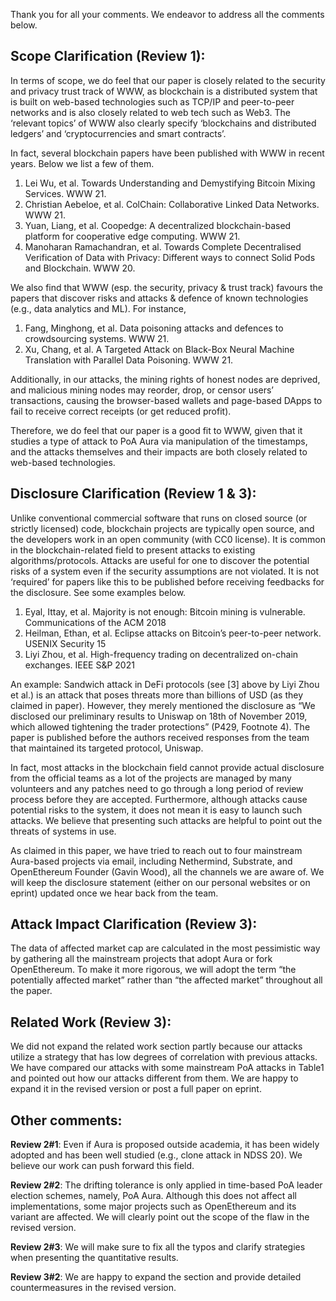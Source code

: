 Thank you for all your comments. We endeavor to address all the comments below. 

## Scope Clarification (Review 1):

In terms of scope, we do feel that our paper is closely related to the security and privacy trust track of WWW, as blockchain is a distributed system that is built on web-based technologies such as TCP/IP and peer-to-peer networks and is also closely related to web tech such as Web3. The ‘relevant topics’ of WWW also clearly specify ‘blockchains and distributed ledgers’ and ‘cryptocurrencies and smart contracts’. 

In fact, several blockchain papers have been published with WWW in recent years. Below we list a few of them. 

1. Lei Wu, et al. Towards Understanding and Demystifying Bitcoin Mixing Services. WWW 21.  
2. Christian Aebeloe, et al. ColChain: Collaborative Linked Data Networks. WWW 21. 
3. Yuan, Liang, et al. Coopedge: A decentralized blockchain-based platform for cooperative edge computing. WWW 21.
4. Manoharan Ramachandran, et al. Towards Complete Decentralised Verification of Data with Privacy: Different ways to connect Solid Pods and Blockchain. WWW 20. 

We also find that WWW (esp. the security, privacy & trust track) favours the papers that discover risks and attacks & defence of known technologies (e.g., data analytics and ML). For instance, 

1. Fang, Minghong, et al. Data poisoning attacks and defences to crowdsourcing systems. WWW  21.
2. Xu, Chang, et al. A Targeted Attack on Black-Box Neural Machine Translation with Parallel Data Poisoning. WWW 21.

Additionally, in our attacks, the mining rights of honest nodes are deprived, and malicious mining nodes may reorder, drop, or censor users’ transactions, causing the browser-based wallets and page-based DApps to fail to receive correct receipts (or get reduced profit). 

Therefore, we do feel that our paper is a good fit to WWW, given that it studies a type of attack to PoA Aura via manipulation of the timestamps, and the attacks themselves and their impacts are both closely related to web-based technologies. 


## Disclosure Clarification (Review 1 & 3):

Unlike conventional commercial software that runs on closed source (or strictly licensed) code, blockchain projects are typically open source, and the developers work in an open community (with CC0 license). It is common in the blockchain-related field to present attacks to existing algorithms/protocols. Attacks are useful for one to discover the potential risks of a system even if the security assumptions are not violated. It is not ‘required’ for papers like this to be published before receiving feedbacks for the disclosure. See some examples below. 

1. Eyal, Ittay, et al. Majority is not enough: Bitcoin mining is vulnerable. Communications of the ACM 2018
2. Heilman, Ethan, et al. Eclipse attacks on Bitcoin’s peer-to-peer network. USENIX Security 15
3. Liyi Zhou, et al. High-frequency trading on decentralized on-chain exchanges. IEEE S&P 2021

An example: Sandwich attack in DeFi protocols (see [3] above by Liyi Zhou et al.)  is an attack that poses threats more than billions of USD (as they claimed in paper). However, they merely mentioned the disclosure as “We disclosed our preliminary results to Uniswap on 18th of November 2019, which allowed tightening the trader protections” (P429, Footnote 4). The paper is published before the authors received responses from the team that maintained its targeted protocol, Uniswap. 

In fact, most attacks in the blockchain field cannot provide actual disclosure from the official teams as a lot of the projects are managed by many volunteers and any patches need to go through a long period of review process before they are accepted. Furthermore, although attacks cause potential risks to the system, it does not mean it is easy to launch such attacks. We believe that presenting such attacks are helpful to point out the threats of systems in use. 


As claimed in this paper, we have tried to reach out to four mainstream Aura-based projects via email, including Nethermind, Substrate, and OpenEthereum Founder (Gavin Wood), all the channels we are aware of. We will keep the disclosure statement (either on our personal websites or on eprint) updated once we hear back from the team. 


## Attack Impact Clarification (Review 3):
The data of affected market cap are calculated in the most pessimistic way by gathering all the mainstream projects that adopt Aura or fork OpenEthereum. To make it more rigorous, we will adopt the term “the potentially affected market” rather than “the affected market” throughout all the paper.

## Related Work (Review 3):
We did not expand the related work section partly because our attacks utilize a strategy that  has low degrees of correlation with previous attacks. We have compared our attacks with some mainstream PoA attacks in Table1 and pointed out how our attacks different from them. We are happy to expand it in the revised version or post a full paper on eprint.  

## Other comments:

**Review 2#1**: Even if Aura is proposed outside academia, it has been widely adopted and has been well studied (e.g., clone attack in NDSS 20). We believe our work can push forward this field. 

**Review 2#2**: The drifting tolerance is only applied in time-based PoA leader election schemes, namely, PoA Aura. Although this does not affect all implementations, some major projects such as OpenEthereum and its variant are affected. We will clearly point out the scope of the flaw in the revised version.

**Review 2#3**: We will make sure to fix all the typos and clarify strategies when presenting the quantitative results.

**Review 3#2**: We are happy to expand the section and provide detailed countermeasures in the revised version.
